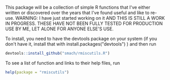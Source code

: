<!-- README.md is generated from README.Rmd. Please edit that file -->
This package will be a collection of simple R functions that I've either written or discovered over the years that I've found useful and like to re-use. WARNING: I have just started working on it AND THIS IS STILL A WORK IN PROGRESS. THESE HAVE NOT BEEN FULLY TESTED FOR PRODUCTION USE BY ME, LET ALONE FOR ANYONE ELSE'S USE.

To install, you need to have the devtools package on your system (if you don't have it, install that with install.packages("devtools") ) and then run

``` r
devtools::install_github("smach/rmiscutils.R")
```

To see a list of function and links to their help files, run

``` r
help(package = "rmiscutils")
```
